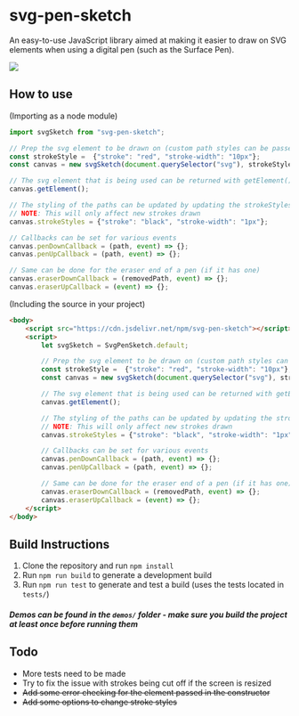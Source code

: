 # svg-pen-sketch
An easy-to-use JavaScript library aimed at making it easier to draw on SVG elements when using a digital pen (such as the Surface Pen). 

<a href="https://www.npmjs.com/package/svg-pen-sketch">
    <img src="https://img.shields.io/npm/v/svg-pen-sketch?style=flat-square">
</a>

## How to use 
(Importing as a node module)
```javascript
import svgSketch from "svg-pen-sketch";

// Prep the svg element to be drawn on (custom path styles can be passed in optionally)
const strokeStyle =  {"stroke": "red", "stroke-width": "10px"};
const canvas = new svgSketch(document.querySelector("svg"), strokeStyle);

// The svg element that is being used can be returned with getElement()
canvas.getElement();

// The styling of the paths can be updated by updating the strokeStyles object
// NOTE: This will only affect new strokes drawn
canvas.strokeStyles = {"stroke": "black", "stroke-width": "1px"};

// Callbacks can be set for various events
canvas.penDownCallback = (path, event) => {};
canvas.penUpCallback = (path, event) => {};

// Same can be done for the eraser end of a pen (if it has one)
canvas.eraserDownCallback = (removedPath, event) => {};
canvas.eraserUpCallback = (event) => {};
```

(Including the source in your project)

```html
<body>
    <script src="https://cdn.jsdelivr.net/npm/svg-pen-sketch"></script>
    <script> 
        let svgSketch = SvgPenSketch.default;

        // Prep the svg element to be drawn on (custom path styles can be passed in optionally)
        const strokeStyle =  {"stroke": "red", "stroke-width": "10px"};
        const canvas = new svgSketch(document.querySelector("svg"), strokeStyle);

        // The svg element that is being used can be returned with getElement()
        canvas.getElement();

        // The styling of the paths can be updated by updating the strokeStyles object
        // NOTE: This will only affect new strokes drawn
        canvas.strokeStyles = {"stroke": "black", "stroke-width": "1px"};

        // Callbacks can be set for various events
        canvas.penDownCallback = (path, event) => {};
        canvas.penUpCallback = (path, event) => {};

        // Same can be done for the eraser end of a pen (if it has one)
        canvas.eraserDownCallback = (removedPath, event) => {};
        canvas.eraserUpCallback = (event) => {};
    </script>
</body>
```

## Build Instructions
1) Clone the repository and run `npm install`
2) Run `npm run build` to generate a development build 
3) Run `npm run test` to generate and test a build (uses the tests located in `tests/`)

#### _Demos can be found in the `demos/` folder - make sure you build the project at least once before running them_ ####

## Todo
- More tests need to be made
- Try to fix the issue with strokes being cut off if the screen is resized
- ~~Add some error checking for the element passed in the constructor~~
- ~~Add some options to change stroke styles~~

